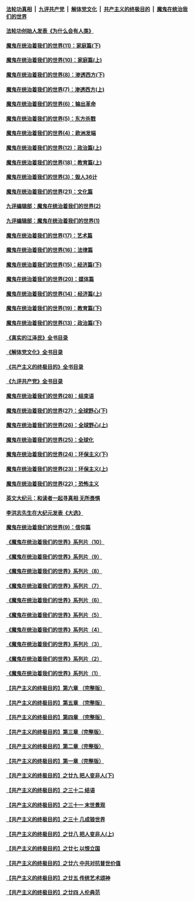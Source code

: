 ####  [法轮功真相](../../../../basic/blob/master/README.md?t=04110811) &nbsp;|&nbsp; [九评共产党](../../../../9ping.md/blob/master/README.md?t=04110811) &nbsp;|&nbsp; [解体党文化](../../../../jtdwh.md/blob/master/README.md?t=04110811)  &nbsp;|&nbsp; [共产主义的终极目的](../../../../gczydzjmd.md/blob/master/README.md?t=04110811) &nbsp;|&nbsp; [魔鬼在统治我们的世界](../../../../mgztzwmdsj.md/blob/master/README.md?t=04110811) 

#### [法轮功创始人发表《为什么会有人类》](../pages/nsc422/n13912117.md?t=04110811) 

#### [魔鬼在统治着我们的世界(11)：家庭篇(下)](../pages/nsc422/n10440961.md?t=04110811) 

#### [魔鬼在统治着我们的世界(10)：家庭篇(上)](../pages/nsc422/n10435448.md?t=04110811) 

#### [魔鬼在统治着我们的世界(8)：渗透西方(下)](../pages/nsc422/n10429603.md?t=04110811) 

#### [魔鬼在统治着我们的世界(7)：渗透西方(上)](../pages/nsc422/n10426013.md?t=04110811) 

#### [魔鬼在统治着我们的世界(6)：输出革命](../pages/nsc422/n10421536.md?t=04110811) 

#### [魔鬼在统治着我们的世界(5)：东方杀戮](../pages/nsc422/n10417707.md?t=04110811) 

#### [魔鬼在统治着我们的世界(4)：欧洲发端](../pages/nsc422/n10414890.md?t=04110811) 

#### [魔鬼在统治着我们的世界(12)：政治篇(上)](../pages/nsc422/n10444576.md?t=04110811) 

#### [魔鬼在统治着我们的世界(18)：教育篇(上)](../pages/nsc422/n10526970.md?t=04110811) 

#### [魔鬼在统治着我们的世界(3)：毁人36计](../pages/nsc422/n10411583.md?t=04110811) 

#### [魔鬼在统治着我们的世界(21)：文化篇](../pages/nsc422/n10597706.md?t=04110811) 

#### [九评编辑部：魔鬼在统治着我们的世界(2)](../pages/nsc422/n10410036.md?t=04110811) 

#### [九评编辑部：魔鬼在统治着我们的世界(1)](../pages/nsc422/n10406825.md?t=04110811) 

#### [魔鬼在统治着我们的世界(17)：艺术篇](../pages/nsc422/n10499093.md?t=04110811) 

#### [魔鬼在统治着我们的世界(16)：法律篇](../pages/nsc422/n10485969.md?t=04110811) 

#### [魔鬼在统治着我们的世界(15)：经济篇(下)](../pages/nsc422/n10469975.md?t=04110811) 

#### [魔鬼在统治着我们的世界(20)：媒体篇](../pages/nsc422/n10586579.md?t=04110811) 

#### [魔鬼在统治着我们的世界(14)：经济篇(上)](../pages/nsc422/n10457370.md?t=04110811) 

#### [魔鬼在统治着我们的世界(19)：教育篇(下)](../pages/nsc422/n10564808.md?t=04110811) 

#### [魔鬼在统治着我们的世界(13)：政治篇(下)](../pages/nsc422/n10448270.md?t=04110811) 

#### [《真实的江泽民》全书目录](../pages/nsc422/n13721399.md?t=04110811) 

#### [《解体党文化》全书目录](../pages/nsc422/n13721157.md?t=04110811) 

#### [《共产主义的终极目的》全书目录](../pages/nsc422/n13721048.md?t=04110811) 

#### [《九评共产党》全书目录](../pages/nsc422/n13708085.md?t=04110811) 

#### [魔鬼在统治着我们的世界(28)：结束语](../pages/nsc422/n10936246.md?t=04110811) 

#### [魔鬼在统治着我们的世界(27)：全球野心(下)](../pages/nsc422/n10928319.md?t=04110811) 

#### [魔鬼在统治着我们的世界(26)：全球野心(上)](../pages/nsc422/n10900318.md?t=04110811) 

#### [魔鬼在统治着我们的世界(25)：全球化](../pages/nsc422/n10788205.md?t=04110811) 

#### [魔鬼在统治着我们的世界(24)：环保主义(下)](../pages/nsc422/n10695307.md?t=04110811) 

#### [魔鬼在统治着我们的世界(23)：环保主义(上)](../pages/nsc422/n10688613.md?t=04110811) 

#### [魔鬼在统治着我们的世界(22)：恐怖主义](../pages/nsc422/n10614727.md?t=04110811) 

#### [英文大纪元：和读者一起寻真相 无所畏惧](../pages/nsc422/n12542027.md?t=04110811) 

#### [李洪志先生在大纪元发表《大选》](../pages/nsc422/n12534746.md?t=04110811) 

#### [魔鬼在统治着我们的世界(9)：信仰篇](../pages/nsc422/n10432159.md?t=04110811) 

#### [《魔鬼在统治着我们的世界》系列片（10）](../pages/nsc422/n12292670.md?t=04110811) 

#### [《魔鬼在统治着我们的世界》系列片（9）](../pages/nsc422/n12290859.md?t=04110811) 

#### [《魔鬼在统治着我们的世界》系列片（8）](../pages/nsc422/n12287445.md?t=04110811) 

#### [《魔鬼在统治着我们的世界》系列片（7）](../pages/nsc422/n12283425.md?t=04110811) 

#### [《魔鬼在统治着我们的世界》系列片（6）](../pages/nsc422/n12282314.md?t=04110811) 

#### [《魔鬼在统治着我们的世界》系列片（5）](../pages/nsc422/n12281419.md?t=04110811) 

#### [《魔鬼在统治着我们的世界》系列片（4）](../pages/nsc422/n12274024.md?t=04110811) 

#### [《魔鬼在统治着我们的世界》系列片（3）](../pages/nsc422/n12271322.md?t=04110811) 

#### [《魔鬼在统治着我们的世界》系列片（2）](../pages/nsc422/n12269049.md?t=04110811) 

#### [《魔鬼在统治着我们的世界》系列片（1）](../pages/nsc422/n12267575.md?t=04110811) 

#### [【共产主义的终极目的】第六章 （完整版）](../pages/nsc422/n11428913.md?t=04110811) 

#### [【共产主义的终极目的】第五章 （完整版）](../pages/nsc422/n11428912.md?t=04110811) 

#### [【共产主义的终极目的】第四章 （完整版）](../pages/nsc422/n11428907.md?t=04110811) 

#### [【共产主义的终极目的】第三章（完整版）](../pages/nsc422/n11428848.md?t=04110811) 

#### [【共产主义的终极目的】第二章（完整版）](../pages/nsc422/n11428831.md?t=04110811) 

#### [【共产主义的终极目的】第一章（完整版）](../pages/nsc422/n11417651.md?t=04110811) 

#### [【共产主义的终极目的】之廿九 把人变非人(下)](../pages/nsc422/n11344140.md?t=04110811) 

#### [【共产主义的终极目的】之三十二 结语](../pages/nsc422/n11360535.md?t=04110811) 

#### [【共产主义的终极目的】之三十一 末世景观](../pages/nsc422/n11351129.md?t=04110811) 

#### [【共产主义的终极目的】之三十 几成狼世界](../pages/nsc422/n11348280.md?t=04110811) 

#### [【共产主义的终极目的】之廿八 把人变非人(上)](../pages/nsc422/n11340492.md?t=04110811) 

#### [【共产主义的终极目的】之廿七 以恨立国](../pages/nsc422/n11336944.md?t=04110811) 

#### [【共产主义的终极目的】之廿六 中共对抗普世价值](../pages/nsc422/n11324785.md?t=04110811) 

#### [【共产主义的终极目的】之廿五 传统艺术颂神](../pages/nsc422/n11296396.md?t=04110811) 

#### [【共产主义的终极目的】之廿四 人伦典范](../pages/nsc422/n11296397.md?t=04110811) 

